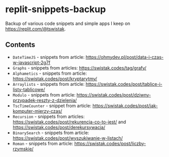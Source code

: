 # replit-snippets-backup

Backup of various code snippets and simple apps I keep on https://replit.com/@tswistak.

## Contents

- `DateTimeJS` - snippets from article: https://ohmydev.pl/post/data-i-czas-w-javascript-2g7f
- `Graphs` - snippets from articles: https://swistak.codes/tag/grafy/
- `Alphametics` - snippets from article: https://swistak.codes/post/kryptarytmy/
- `Arraylists` - snippets from article: https://swistak.codes/post/tablice-i-listy-tablicowe/
- `Modulo` - snippets from article: https://swistak.codes/post/dziwny-przypadek-reszty-z-dzielenia/
- `TscTimeCounter` - snippet from article: https://swistak.codes/post/jak-komputer-mierzy-czas/
- `Recursion` - snippets from articles: https://swistak.codes/post/rekurencja-co-to-jest/ and https://swistak.codes/post/derekursywacja/
- `BinarySearch` - snippets from article: https://swistak.codes/post/wyszukiwanie-w-listach/
- `Roman` - snippets from article: https://swistak.codes/post/liczby-rzymskie/
